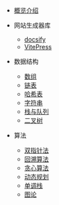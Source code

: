 <!-- docs/_sidebar.md -->

<!-- 路由 -->
<!-- 必须要有README.md，要不/路由找不到，之后看找到什么方法解决一下 -->
* [概览介绍](/)
- 网站生成器库
    - [docsify](docsify/guide.md)
    - [VitePress](vite-press/guide.md)

- 数据结构

  - [数组](data-structure/array.md)
  - [链表](data-structure/list-node.md)
  - [哈希表](data-structure/hash-table.md)
  - [字符串](data-structure/string.md)
  - [栈与队列](data-structure/stack-queue.md)
  - [二叉树](data-structure/binary-tree.md)

- 算法

  - [双指针法](algorithm/double-pointer.md)
  - [回溯算法](algorithm/backtracking.md)
  - [贪心算法](algorithm/greedy.md)
  - [动态规划](algorithm/dynamic-programming.md)
  - [单调栈](algorithm/monotonic-stack.md)
  - [图论](algorithm/graph-thoery.md)